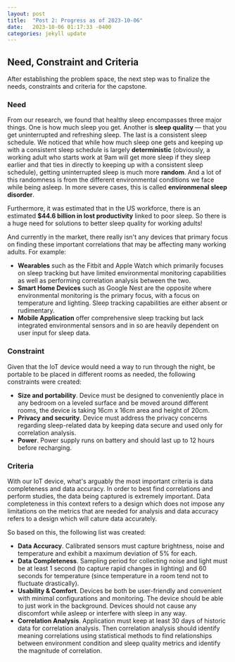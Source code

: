 ```yaml
---
layout: post
title:  "Post 2: Progress as of 2023-10-06"
date:   2023-10-06 01:17:33 -0400
categories: jekyll update
---
```


## Need, Constraint and Criteria
After establishing the problem space, the next step was to finalize the needs, constraints and criteria for the capstone.

### Need
From our research, we found that healthy sleep encompasses three major things. One is how much sleep you get. Another is **sleep quality** — that you get uninterrupted and refreshing sleep. The last is a consistent sleep schedule. We noticed that while how much sleep one gets and keeping up with a consistent sleep schedule is largely **deterministic** (obviously, a working adult who starts work at 9am will get more sleep if they sleep earlier and that ties in directly to keeping up with a consistent sleep schedule), getting uninterrupted sleep is much more **random**. And a lot of this randomness is from the different environmental conditions we face while being asleep. In more severe cases, this is called **environmenal sleep disorder**.

Furthermore, it was estimated that in the US workforce, there is an estimated **$44.6 billion in lost productivity** linked to poor sleep. So there is a huge need for solutions to better sleep quality for working adults!

And currently in the market, there really isn't any devices that primary focus on finding these important correlations that may be affecting many working adults. For example:
- **Wearables** such as the Fitbit and Apple Watch which primarily focuses on sleep tracking but have limited environmental monitoring capabilities as well as performing correlation analysis between the two.
- **Smart Home Devices** such as Google Nest are the opposite where environmental monitoring is the primary focus, with a focus on temperature and lighting. Sleep tracking capabilities are either absent or rudimentary.
- **Mobile Application** offer comprehensive sleep tracking but lack integrated environmental sensors and in so are heavily dependent on user input for sleep data.

### Constraint
Given that the IoT device would need a way to run through the night, be portable to be placed in different rooms as needed, the following constraints were created:
- **Size and portability**. Device must be designed to conveniently place in any bedroom on a leveled surface and be moved around different rooms, the device is taking 16cm x 16cm area and height of 20cm.
- **Privacy and security**. Device must address the privacy concerns regarding sleep-related data by keeping data secure and used only for correlation analysis.
- **Power**. Power supply runs on battery and should last up to 12 hours before recharging.


### Criteria
With our IoT device, what's arguably the most important criteria is data completeness and data accuracy. In order to best find correlations and perform studies, the data being captured is extremely important. Data completeness in this context refers to a design which does not impose any limitations on the metrics that are needed for analysis and data accuracy refers to a design which will cature data accurately.

So based on this, the following list was created:
- **Data Accuracy**. Calibrated sensors must capture brightness, noise and temperature and exhibit a maximum deviation of 5% for each.
- **Data Completeness**. Sampling period for collecting noise and light must be at least 1 second (to capture rapid changes in lighting) and 60 seconds for temperature (since temperature in a room tend not to fluctuate drastically).
- **Usability & Comfort**. Devices be both be user-friendly and convenient with minimal configurations and monitoring. The device should be able to just work in the background. Devices should not cause any discomfort while asleep or interfere with sleep in any way.
- **Correlation Analysis**. Application must keep at least 30 days of historic data for correlation analysis. Then correlation analysis should identify meaning correlations using statistical methods to find relationships between environment condition and sleep quality metrics and identify the magnitude of correlation.

[jekyll-docs]: https://jekyllrb.com/docs/home
[jekyll-gh]:   https://github.com/jekyll/jekyll
[jekyll-talk]: https://talk.jekyllrb.com/
